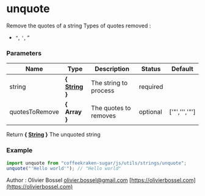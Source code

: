 # unquote

Remove the quotes of a string
Types of quotes removed :

- `"`, `'`, `”`

### Parameters

| Name           | Type                                                                                                   | Description           | Status   | Default        |
| -------------- | ------------------------------------------------------------------------------------------------------ | --------------------- | -------- | -------------- |
| string         | **{ [String](https://developer.mozilla.org/fr/docs/Web/JavaScript/Reference/Objets_globaux/String) }** | The string to process | required |
| quotesToRemove | **{ Array<String> }**                                                                                  | The quotes to removes | optional | ['"','\'','”'] |

Return **{ [String](https://developer.mozilla.org/fr/docs/Web/JavaScript/Reference/Objets_globaux/String) }** The unquoted string

### Example

```js
import unquote from "coffeekraken-sugar/js/utils/strings/unquote";
unquote("'Hello world'"); // "Hello world"
```

Author : Olivier Bossel [olivier.bossel@gmail.com](mailto:olivier.bossel@gmail.com) [https://olivierbossel.com](https://olivierbossel.com)
